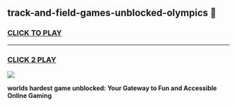 
## track-and-field-games-unblocked-olympics 👋
<h3>
<a href="https://premium.freeplayer.one?title=track-and-field-games-unblocked-olympics&ref=14F">CLICK TO PLAY</a></h3>
<hr>

<h3>
<a href="https://premium.freeplayer.one?title=track-and-field-games-unblocked-olympics&ref=14F">CLICK 2 PLAY</a>
  
</h3>

<a href="https://premium.freeplayer.one?title=track-and-field-games-unblocked-olympics&ref=12F/"><img src="https://clearcache.store/games.png"></a>


**worlds hardest game unblocked: Your Gateway to Fun and Accessible Online Gaming**
